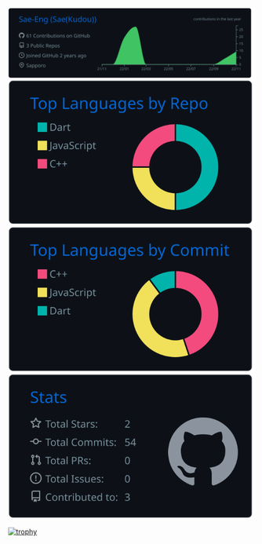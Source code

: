
[![](https://raw.githubusercontent.com/Sae-Eng/Sae-Eng/main/profile-summary-card-output/github_dark/0-profile-details.svg)](https://github.com/vn7n24fzkq/github-profile-summary-cards)
[![](https://raw.githubusercontent.com/Sae-Eng/Sae-Eng/main/profile-summary-card-output/github_dark/1-repos-per-language.svg)](https://github.com/vn7n24fzkq/github-profile-summary-cards) 
[![](https://raw.githubusercontent.com/Sae-Eng/Sae-Eng/main/profile-summary-card-output/github_dark/2-most-commit-language.svg)](https://github.com/vn7n24fzkq/github-profile-summary-cards)
[![](https://raw.githubusercontent.com/Sae-Eng/Sae-Eng/main/profile-summary-card-output/github_dark/3-stats.svg)](https://github.com/vn7n24fzkq/github-profile-summary-cards)

[![trophy](https://github-profile-trophy.vercel.app/?username=Sae-Eng&theme=darkhub)](https://github.com/ryo-ma/github-profile-trophy)
